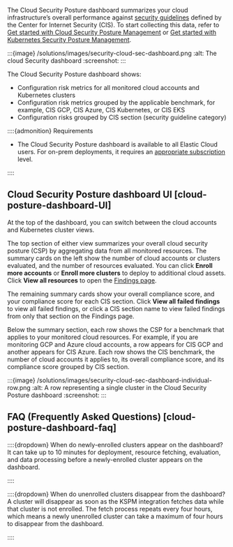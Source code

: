 
The Cloud Security Posture dashboard summarizes your cloud infrastructure’s overall performance against [security guidelines](/solutions/security/cloud/benchmarks.md) defined by the Center for Internet Security (CIS). To start collecting this data, refer to [Get started with Cloud Security Posture Management](/solutions/security/cloud/get-started-with-cspm-for-aws.md) or [Get started with Kubernetes Security Posture Management](/solutions/security/cloud/get-started-with-kspm.md).

:::{image} /solutions/images/security-cloud-sec-dashboard.png
:alt: The cloud Security dashboard
:screenshot:
:::

The Cloud Security Posture dashboard shows:

* Configuration risk metrics for all monitored cloud accounts and Kubernetes clusters
* Configuration risk metrics grouped by the applicable benchmark, for example, CIS GCP, CIS Azure, CIS Kubernetes, or CIS EKS
* Configuration risks grouped by CIS section (security guideline category)

::::{admonition} Requirements
* The Cloud Security Posture dashboard is available to all Elastic Cloud users. For on-prem deployments, it requires an [appropriate subscription](https://www.elastic.co/pricing) level.

::::



## Cloud Security Posture dashboard UI [cloud-posture-dashboard-UI]

At the top of the dashboard, you can switch between the cloud accounts and Kubernetes cluster views.

The top section of either view summarizes your overall cloud security posture (CSP) by aggregating data from all monitored resources. The summary cards on the left show the number of cloud accounts or clusters evaluated, and the number of resources evaluated. You can click **Enroll more accounts** or **Enroll more clusters** to deploy to additional cloud assets. Click **View all resources** to open the [Findings page](/solutions/security/cloud/findings-page-2.md).

The remaining summary cards show your overall compliance score, and your compliance score for each CIS section. Click **View all failed findings** to view all failed findings, or click a CIS section name to view failed findings from only that section on the Findings page.

Below the summary section, each row shows the CSP for a benchmark that applies to your monitored cloud resources. For example, if you are monitoring GCP and Azure cloud accounts, a row appears for CIS GCP and another appears for CIS Azure. Each row shows the CIS benchmark, the number of cloud accounts it applies to, its overall compliance score, and its compliance score grouped by CIS section.

:::{image} /solutions/images/security-cloud-sec-dashboard-individual-row.png
:alt: A row representing a single cluster in the Cloud Security Posture dashboard
:screenshot:
:::


## FAQ (Frequently Asked Questions) [cloud-posture-dashboard-faq]

::::{dropdown} When do newly-enrolled clusters appear on the dashboard?
It can take up to 10 minutes for deployment, resource fetching, evaluation, and data processing before a newly-enrolled cluster appears on the dashboard.

::::


::::{dropdown} When do unenrolled clusters disappear from the dashboard?
A cluster will disappear as soon as the KSPM integration fetches data while that cluster is not enrolled. The fetch process repeats every four hours, which means a newly unenrolled cluster can take a maximum of four hours to disappear from the dashboard.

::::



